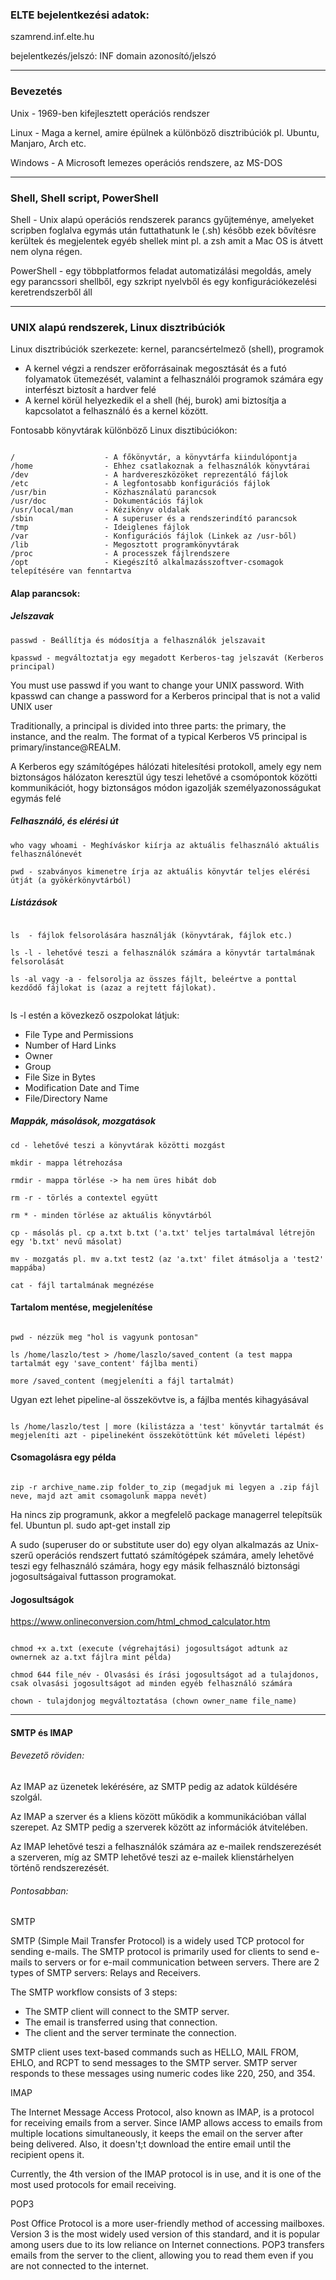 ### ELTE bejelentkezési adatok:

szamrend.inf.elte.hu

bejelentkezés/jelszó: INF domain azonosító/jelszó

---

### Bevezetés

Unix - 1969-ben kifejlesztett operációs rendszer

Linux - Maga a kernel, amire épülnek a különböző disztribúciók pl. Ubuntu, Manjaro, Arch etc.

Windows - A Microsoft lemezes operációs rendszere, az MS-DOS

---

### Shell, Shell script, PowerShell

Shell - Unix alapú operációs rendszerek parancs gyűjteménye, amelyeket scripben foglalva egymás után futtathatunk le (.sh)
később ezek bővítésre kerültek és megjelentek egyéb shellek mint pl. a zsh amit a Mac OS is átvett nem olyna régen.

PowerShell - egy többplatformos feladat automatizálási megoldás, amely egy parancssori shellből, egy szkript nyelvből és egy konfigurációkezelési keretrendszerből áll

---

### UNIX alapú rendszerek, Linux disztribúciók

Linux disztribúciók szerkezete: kernel, parancsértelmező (shell), programok

- A kernel végzi a rendszer erőforrásainak megosztását és a futó folyamatok ütemezését, valamint a felhasználói programok számára egy interfészt biztosít a hardver felé
- A kernel körül helyezkedik el a shell (héj, burok) ami biztosítja a kapcsolatot a felhasználó és a kernel között.


Fontosabb könyvtárak különböző Linux disztibúciókon:

```

/                    - A főkönyvtár, a könyvtárfa kiindulópontja
/home                - Ehhez csatlakoznak a felhasználók könyvtárai
/dev                 - A hardvereszközöket reprezentáló fájlok
/etc                 - A legfontosabb konfigurációs fájlok
/usr/bin             - Közhasználatú parancsok
/usr/doc             - Dokumentációs fájlok
/usr/local/man       - Kézikönyv oldalak
/sbin                - A superuser és a rendszerindító parancsok
/tmp                 - Ideiglenes fájlok
/var                 - Konfigurációs fájlok (Linkek az /usr-ből)
/lib                 - Megosztott programkönyvtárak
/proc                - A processzek fájlrendszere
/opt                 - Kiegészítő alkalmazásszoftver-csomagok telepítésére van fenntartva

```

#### Alap parancsok:


##### Jelszavak 

```
passwd - Beállítja és módosítja a felhasználók jelszavait

kpasswd - megváltoztatja egy megadott Kerberos-tag jelszavát (Kerberos principal)

```

You must use passwd if you want to change your UNIX password.
With kpasswd can change a password for a Kerberos principal that is not a valid UNIX user

Traditionally, a principal is divided into three parts: the primary, the instance, and the realm. The format of a typical Kerberos V5 principal is primary/instance@REALM.


A Kerberos egy számítógépes hálózati hitelesítési protokoll, amely egy nem biztonságos hálózaton keresztül úgy teszi lehetővé a csomópontok közötti kommunikációt, hogy biztonságos módon igazolják személyazonosságukat egymás felé

##### Felhasználó, és elérési út

```
who vagy whoami - Meghíváskor kiírja az aktuális felhasználó aktuális felhasználónevét

pwd - szabványos kimenetre írja az aktuális könyvtár teljes elérési útját (a gyökérkönyvtárból)

```

##### Listázások

```

ls  - fájlok felsorolására használják (könyvtárak, fájlok etc.)

ls -l - lehetővé teszi a felhasználók számára a könyvtár tartalmának felsorolását

ls -al vagy -a - felsorolja az összes fájlt, beleértve a ponttal kezdődő fájlokat is (azaz a rejtett fájlokat).


```

ls -l estén a kövezkező oszpolokat látjuk:

- File Type and Permissions
- Number of Hard Links
- Owner
- Group 
- File Size in Bytes
- Modification Date and Time 
- File/Directory Name

##### Mappák, másolások, mozgatások

```
cd - lehetővé teszi a könyvtárak közötti mozgást

mkdir - mappa létrehozása

rmdir - mappa törlése -> ha nem üres hibát dob

rm -r - törlés a contextel együtt

rm * - minden törlése az aktuális könyvtárból

cp - másolás pl. cp a.txt b.txt ('a.txt' teljes tartalmával létrejön egy 'b.txt' nevű másolat)

mv - mozgatás pl. mv a.txt test2 (az 'a.txt' filet átmásolja a 'test2' mappába)

cat - fájl tartalmának megnézése

```

#### Tartalom mentése, megjelenítése

```

pwd - nézzük meg "hol is vagyunk pontosan"

ls /home/laszlo/test > /home/laszlo/saved_content (a test mappa tartalmát egy 'save_content' fájlba menti)

more /saved_content (megjeleníti a fájl tartalmát)

```

Ugyan ezt lehet pipeline-al összekövtve is, a fájlba mentés kihagyásával

```

ls /home/laszlo/test | more (kilistázza a 'test' könyvtár tartalmát és megjeleníti azt - pipelineként összekötöttünk két műveleti lépést)

```

#### Csomagolásra egy példa

```

zip -r archive_name.zip folder_to_zip (megadjuk mi legyen a .zip fájl neve, majd azt amit csomagolunk mappa nevét)

```

Ha nincs zip programunk, akkor a megfelelő package managerrel telepítsük fel.
Ubuntun pl. sudo apt-get install zip

A sudo (superuser do or substitute user do) egy olyan alkalmazás az Unix-szerű operációs rendszert futtató számítógépek számára, amely lehetővé teszi egy felhasználó számára, hogy egy másik felhasználó biztonsági jogosultságaival futtasson programokat. 

#### Jogosultságok

https://www.onlineconversion.com/html_chmod_calculator.htm

```

chmod +x a.txt (execute (végrehajtási) jogosultságot adtunk az ownernek az a.txt fájlra mint példa)

chmod 644 file_név - Olvasási és írási jogosultságot ad a tulajdonos, csak olvasási jogosultságot ad minden egyéb felhasználó számára

chown - tulajdonjog megváltoztatása (chown owner_name file_name)

```

---

#### SMTP és IMAP

###### Bevezető röviden:

Az IMAP az üzenetek lekérésére, az SMTP pedig az adatok küldésére szolgál.

Az IMAP a szerver és a kliens között működik a kommunikációban vállal szerepet.
Az SMTP pedig a szerverek között az információk átvitelében.

Az IMAP lehetővé teszi a felhasználók számára az e-mailek rendszerezését a szerveren, míg az SMTP lehetővé teszi az e-mailek klienstárhelyen történő rendszerezését.

###### Pontosabban:

SMTP

SMTP (Simple Mail Transfer Protocol) is a widely used TCP protocol for sending e-mails. The SMTP protocol is primarily used for clients to send e-mails to servers or for e-mail communication between servers.
There are 2 types of SMTP servers: Relays and Receivers. 

The SMTP workflow consists of 3 steps:

- The SMTP client will connect to the SMTP server.
- The email is transferred using that connection.
- The client and the server terminate the connection.

SMTP client uses text-based commands such as HELLO, MAIL FROM, EHLO, and RCPT to send messages to the SMTP server. SMTP server responds to these messages using numeric codes like 220, 250, and 354.


IMAP

The Internet Message Access Protocol, also known as IMAP, is a protocol for receiving emails from a server. Since IAMP allows access to emails from multiple locations simultaneously, it keeps the email on the server after being delivered. Also, it doesn't;t download the entire email until the recipient opens it.

Currently, the 4th version of the IMAP protocol is in use, and it is one of the most used protocols for email receiving.


POP3

Post Office Protocol is a more user-friendly method of accessing mailboxes. Version 3 is the most widely used version of this standard, and it is popular among users due to its low reliance on Internet connections. POP3 transfers emails from the server to the client, allowing you to read them even if you are not connected to the internet.
